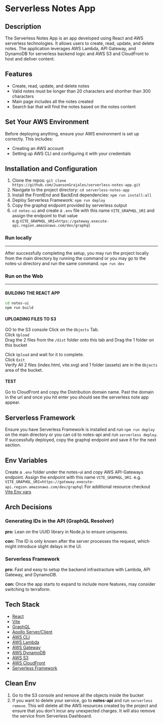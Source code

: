 # Serverless Notes App

## Description
The Serverless Notes App is an app developed using React and AWS serverless technologies. It allows users to create, read, update, and delete notes. The application leverages AWS Lambda, API Gateway, and DynamoDB for serverless backend logic and AWS S3 and CloudFront to host and deliver content.

## Features

- Create, read, update, and delete notes
- Valid notes must be longer than 20 characters and shorther than 300 characters
- Main page includes all the notes created
- Search bar that will find the notes based on the notes content

## Set Your AWS Environment

Before deploying anything, ensure your AWS environment is set up correctly. This includes:
- Creating an AWS account
- Setting up AWS CLI and configuring it with your credentials

## Installation and Configuration

1. Clone the repos: `git clone https://github.com/JuansonGrajales/serverless-notes-app.git`
2. Navigate to the project directory: `cd serverless-notes-app`
3. Install the FrontEnd and BackEnd dependencies: `npm run install:all`
4. Deploy Serverless Framework: `npm run deploy`
5. Copy the graphql endpoint provided by serverless output
6. `cd notes-ui` and create a `.env` file with this name `VITE_GRAPHQL_URI` and assign the endpoint to that value e.g.`VITE_GRAPHQL_URI=https://gateway.execute-api.region.amazonaws.com/dev/graphql`

### Run locally
---
After successfully completing the setup, you may run the project locally from the main directory by running the command or you may go to the notes-ui directory and run the same command.
`npm run dev` 
### Run on the Web
---
#### BUILDING THE REACT APP
```sh
cd notes-ui
npm run build
```
#### UPLOADING FILES TO S3
GO to the S3 console
Click on the `Objects` Tab.  
Click `Upload`  
Drag the 2 files from the `/dist` folder onto this tab and Drag the 1 folder on this bucket

Click `Upload` and wait for it to complete.  
Click `Exit`  
Verify All 2 files (index.html, vite.svg) and 1 folder (assets) are in the `Objects` area of the bucket.

#### TEST
Go to CloudFront and copy the Distribution domain name.
Past the domain in the url and once you hit enter you should see the serverless note app appear.

## Serverless Framework
Ensure you have Serverless Framework is installed and run `npm run deploy` on the main directory or you can cd to notes-api and run `serverless deploy`. If successfully deployed, copy the graphql endpoint and save it for the next section.

## Env Variables
Create a `.env` folder under the notes-ui and copy AWS API-Gateways endpoint. Assign the endpoint with this name `VITE_GRAPHQL_URI`.
e.g. `VITE_GRAPHQL_URI=https://gateway.execute-api.region.amazonaws.com/dev/graphql` 
For additional resource checkout [Vite Env vars](https://vitejs.dev/guide/env-and-mode)

## Arch Decisions
### Generating IDs in the API (GraphQL Resolver) 
**pro:** Lean on the UUID library in Node.js to ensure uniquness.

**con:** The ID is only known after the server processes the request, which might introduce slight delays in the UI.

### Serverless Framework
**pro:** Fast and easy to setup the backend infrastracture with Lambda, API Gateway, and DynamoDB.

**con:** Once the app starts to expand to include more features, may consider switching to terraform. 

## Tech Stack

- [React](https://react.dev/)
- [Vite](https://vitejs.dev/guide/why.html)
- [GraphQL](https://graphql.org/)
- [Apollo Server/Client](https://www.apollographql.com/docs/)
- [AWS CLI](https://aws.amazon.com/cli/)
- [AWS Lambda](https://aws.amazon.com/lambda/)
- [AWS Gateway](https://aws.amazon.com/api-gateway/)
- [AWS DynamoDB](https://aws.amazon.com/dynamodb/)
- [AWS S3](https://aws.amazon.com/s3/)
- [AWS CloudFront](https://aws.amazon.com/cloudfront/)
- [Serverless Framework](https://www.serverless.com/)

## Clean Env
1. Go to the S3 console and remove all the objects inside the bucket
2. If you want to delete your service, go to **notes-api** and run `serverless remove`. This will delete all the AWS resources created by the project and ensure that you don't incur any unexpected charges. It will also remove the service from Serverless Dashboard.



